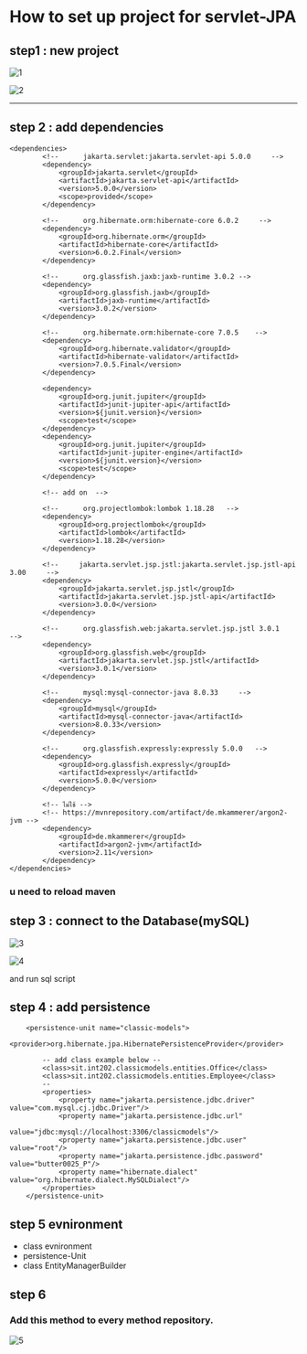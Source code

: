 
# How to set up project for servlet-JPA

## step1 : new project
![1](https://cdn.discordapp.com/attachments/1087034330863386684/1186233342883020820/image.png?ex=659280e4&is=65800be4&hm=9d0cb73a17161511892eff4d92c8bd5e9da24e58778f6a56991de6961683bf1e&)

![2](https://cdn.discordapp.com/attachments/1087034330863386684/1186234308881559592/image.png?ex=659281ca&is=65800cca&hm=d2ee0dbf17a56b7a7ab211af0491df97a0b2557035f5a489960960cff28b419d&)

---
## step 2 : add dependencies
```
<dependencies>
        <!--      jakarta.servlet:jakarta.servlet-api 5.0.0     -->
        <dependency>
            <groupId>jakarta.servlet</groupId>
            <artifactId>jakarta.servlet-api</artifactId>
            <version>5.0.0</version>
            <scope>provided</scope>
        </dependency>

        <!--      org.hibernate.orm:hibernate-core 6.0.2     -->
        <dependency>
            <groupId>org.hibernate.orm</groupId>
            <artifactId>hibernate-core</artifactId>
            <version>6.0.2.Final</version>
        </dependency>
        
        <!--      org.glassfish.jaxb:jaxb-runtime 3.0.2 -->
        <dependency>
            <groupId>org.glassfish.jaxb</groupId>
            <artifactId>jaxb-runtime</artifactId>
            <version>3.0.2</version>
        </dependency>

        <!--      org.hibernate.orm:hibernate-core 7.0.5    -->
        <dependency>
            <groupId>org.hibernate.validator</groupId>
            <artifactId>hibernate-validator</artifactId>
            <version>7.0.5.Final</version>
        </dependency>

        <dependency>
            <groupId>org.junit.jupiter</groupId>
            <artifactId>junit-jupiter-api</artifactId>
            <version>${junit.version}</version>
            <scope>test</scope>
        </dependency>
        <dependency>
            <groupId>org.junit.jupiter</groupId>
            <artifactId>junit-jupiter-engine</artifactId>
            <version>${junit.version}</version>
            <scope>test</scope>
        </dependency>
        
        <!-- add on	 --> 

        <!--      org.projectlombok:lombok 1.18.28   -->
        <dependency>
            <groupId>org.projectlombok</groupId>
            <artifactId>lombok</artifactId>
            <version>1.18.28</version>
        </dependency>

        <!--     jakarta.servlet.jsp.jstl:jakarta.servlet.jsp.jstl-api 3.00     -->
        <dependency>
            <groupId>jakarta.servlet.jsp.jstl</groupId>
            <artifactId>jakarta.servlet.jsp.jstl-api</artifactId>
            <version>3.0.0</version>
        </dependency>

        <!--      org.glassfish.web:jakarta.servlet.jsp.jstl 3.0.1      -->
        <dependency>
            <groupId>org.glassfish.web</groupId>
            <artifactId>jakarta.servlet.jsp.jstl</artifactId>
            <version>3.0.1</version>
        </dependency>

        <!--      mysql:mysql-connector-java 8.0.33     -->
        <dependency>
            <groupId>mysql</groupId>
            <artifactId>mysql-connector-java</artifactId>
            <version>8.0.33</version>
        </dependency>

        <!--      org.glassfish.expressly:expressly 5.0.0   -->
        <dependency>
            <groupId>org.glassfish.expressly</groupId>
            <artifactId>expressly</artifactId>
            <version>5.0.0</version>
        </dependency>

        <!-- ไม่ใช้ -->
        <!-- https://mvnrepository.com/artifact/de.mkammerer/argon2-jvm -->
        <dependency>
            <groupId>de.mkammerer</groupId>
            <artifactId>argon2-jvm</artifactId>
            <version>2.11</version>
        </dependency>
</dependencies>
```
### u need to reload maven

## step 3 : connect to the Database(mySQL)
![3](https://cdn.discordapp.com/attachments/1087034330863386684/1186236292925751366/image.png?ex=659283a3&is=65800ea3&hm=3a285c516b313b59b81a036a1d12e859d890bfc5e2b1ade244d433cacf7a1dfc&)

![4](https://cdn.discordapp.com/attachments/1087034330863386684/1186236725018771516/image.png?ex=6592840a&is=65800f0a&hm=54cc961f791ecfaf49a0dfd372af4baedbaf282dc5112a8328ae3b2cb4fa8dce&)

and run sql script

##  step 4 : add persistence
```
	<persistence-unit name="classic-models">
        <provider>org.hibernate.jpa.HibernatePersistenceProvider</provider>

        -- add class example below -- 
        <class>sit.int202.classicmodels.entities.Office</class>
        <class>sit.int202.classicmodels.entities.Employee</class>
        -- 
        <properties>
            <property name="jakarta.persistence.jdbc.driver" value="com.mysql.cj.jdbc.Driver"/>
            <property name="jakarta.persistence.jdbc.url"
                      value="jdbc:mysql://localhost:3306/classicmodels"/>
            <property name="jakarta.persistence.jdbc.user" value="root"/>
            <property name="jakarta.persistence.jdbc.password" value="butter0025_P"/>
            <property name="hibernate.dialect" value="org.hibernate.dialect.MySQLDialect"/>
        </properties>
    </persistence-unit>
```
## step 5 evnironment
- class evnironment
- persistence-Unit
- class EntityManagerBuilder

## step 6 
### Add this method to every method repository.
![5](https://cdn.discordapp.com/attachments/1087034330863386684/1186306346518323313/image.png?ex=6592c4e1&is=65804fe1&hm=f2e505a69b8fe83b7dc8e867f16e3963b967a6d0b854284b1fc6fdea8ba37a95&)






